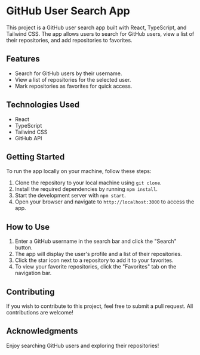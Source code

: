 # GitHub User Search App

This project is a GitHub user search app built with React, TypeScript, and Tailwind CSS. The app allows users to search for GitHub users, view a list of their repositories, and add repositories to favorites.

## Features

- Search for GitHub users by their username.
- View a list of repositories for the selected user.
- Mark repositories as favorites for quick access.

## Technologies Used

- React
- TypeScript
- Tailwind CSS
- GitHub API

## Getting Started

To run the app locally on your machine, follow these steps:

1. Clone the repository to your local machine using `git clone`.
2. Install the required dependencies by running `npm install`.
3. Start the development server with `npm start`.
4. Open your browser and navigate to `http://localhost:3000` to access the app.

## How to Use

1. Enter a GitHub username in the search bar and click the "Search" button.
2. The app will display the user's profile and a list of their repositories.
3. Click the star icon next to a repository to add it to your favorites.
4. To view your favorite repositories, click the "Favorites" tab on the navigation bar.

## Contributing

If you wish to contribute to this project, feel free to submit a pull request. All contributions are welcome!

## Acknowledgments

Enjoy searching GitHub users and exploring their repositories!

